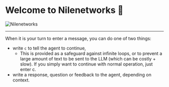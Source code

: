 # Welcome to Nilenetworks 👋

![Nilenetworks](public/Nilenetworks-card.png)

---
When it is your turn to enter a message, you can do one of two things:
- write `c` to tell the agent to continue,
    - This is provided as a safeguard against infinite loops, or to prevent a large 
    amount of text to be sent to the LLM (which can be costly + slow). 
    If you simply want to continue with normal operation, just enter c.
- write a response, question or feedback to the agent, depending on context.
